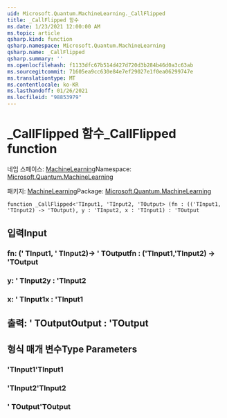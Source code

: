 ```yaml
---
uid: Microsoft.Quantum.MachineLearning._CallFlipped
title: _CallFlipped 함수
ms.date: 1/23/2021 12:00:00 AM
ms.topic: article
qsharp.kind: function
qsharp.namespace: Microsoft.Quantum.MachineLearning
qsharp.name: _CallFlipped
qsharp.summary: ''
ms.openlocfilehash: f1133dfc67b514d427d720d3b284b46d0a3c63ab
ms.sourcegitcommit: 71605ea9cc630e84e7ef29027e1f0ea06299747e
ms.translationtype: MT
ms.contentlocale: ko-KR
ms.lasthandoff: 01/26/2021
ms.locfileid: "98853979"
---
```

# <a name="_callflipped-function"></a><span data-ttu-id="4c00d-102">_CallFlipped 함수</span><span class="sxs-lookup"><span data-stu-id="4c00d-102">_CallFlipped function</span></span>

<span data-ttu-id="4c00d-103">네임 스페이스: [MachineLearning](xref:Microsoft.Quantum.MachineLearning)</span><span class="sxs-lookup"><span data-stu-id="4c00d-103">Namespace: [Microsoft.Quantum.MachineLearning](xref:Microsoft.Quantum.MachineLearning)</span></span>

<span data-ttu-id="4c00d-104">패키지: [MachineLearning](https://nuget.org/packages/Microsoft.Quantum.MachineLearning)</span><span class="sxs-lookup"><span data-stu-id="4c00d-104">Package: [Microsoft.Quantum.MachineLearning](https://nuget.org/packages/Microsoft.Quantum.MachineLearning)</span></span>




```qsharp
function _CallFlipped<'TInput1, 'TInput2, 'TOutput> (fn : (('TInput1, 'TInput2) -> 'TOutput), y : 'TInput2, x : 'TInput1) : 'TOutput
```


## <a name="input"></a><span data-ttu-id="4c00d-105">입력</span><span class="sxs-lookup"><span data-stu-id="4c00d-105">Input</span></span>

### <a name="fn--tinput1tinput2---toutput"></a><span data-ttu-id="4c00d-106">fn: (' TInput1, ' TInput2)-> ' TOutput</span><span class="sxs-lookup"><span data-stu-id="4c00d-106">fn : ('TInput1,'TInput2) -> 'TOutput</span></span>




### <a name="y--tinput2"></a><span data-ttu-id="4c00d-107">y: ' TInput2</span><span class="sxs-lookup"><span data-stu-id="4c00d-107">y : 'TInput2</span></span>




### <a name="x--tinput1"></a><span data-ttu-id="4c00d-108">x: ' TInput1</span><span class="sxs-lookup"><span data-stu-id="4c00d-108">x : 'TInput1</span></span>





## <a name="output--toutput"></a><span data-ttu-id="4c00d-109">출력: ' TOutput</span><span class="sxs-lookup"><span data-stu-id="4c00d-109">Output : 'TOutput</span></span>



## <a name="type-parameters"></a><span data-ttu-id="4c00d-110">형식 매개 변수</span><span class="sxs-lookup"><span data-stu-id="4c00d-110">Type Parameters</span></span>

### <a name="tinput1"></a><span data-ttu-id="4c00d-111">'TInput1</span><span class="sxs-lookup"><span data-stu-id="4c00d-111">'TInput1</span></span>


### <a name="tinput2"></a><span data-ttu-id="4c00d-112">'TInput2</span><span class="sxs-lookup"><span data-stu-id="4c00d-112">'TInput2</span></span>


### <a name="toutput"></a><span data-ttu-id="4c00d-113">' TOutput</span><span class="sxs-lookup"><span data-stu-id="4c00d-113">'TOutput</span></span>

